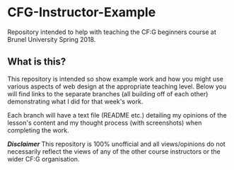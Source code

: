 # CFG-Instructor-Example
Repository intended to help with teaching the CF:G beginners course at Brunel University Spring 2018.


## What is this?
This repository is intended so show example work and how you might use various aspects of web design at the appropriate teaching level.
Below you will find links to the separate branches (all building off of each other) demonstrating what I did for that week's work.

Each branch will have a text file (README etc.) detailing my opinions of the lesson's content and my thought process (with screenshots) when completing the work.

**_Disclaimer_**
This repository is 100% unofficial and all views/opinions do not necessarily reflect the views of any of the other course instructors or the wider CF:G organisation.
